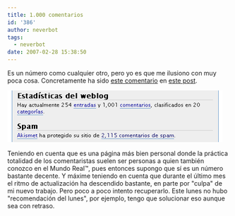 ```yaml
---
title: 1.000 comentarios
id: '386'
author: neverbot
tags:
  - neverbot
date: 2007-02-28 15:38:50
---
```


Es un número como cualquier otro, pero yo es que me ilusiono con muy poca cosa. Concretamente ha sido [este comentario](https://neverbot.com/filosofia-practica-para-mentes-jovenes-ii/#comment-3098) en [este post](https://neverbot.com/filosofia-practica-para-mentes-jovenes-ii/).

![Estadísticas](./1000-comentarios/estadisticas.gif "Estadísticas")

Teniendo en cuenta que es una página más bien personal donde la práctica totalidad de los comentaristas suelen ser personas a quien también conozco en el Mundo Real™, pues entonces supongo que sí es un número bastante decente. Y máxime teniendo en cuenta que durante el último mes el ritmo de actualización ha descendido bastante, en parte por "culpa" de mi nuevo trabajo. Pero poco a poco intento recuperarlo. Este lunes no hubo "recomendación del lunes", por ejemplo, tengo que solucionar eso aunque sea con retraso.